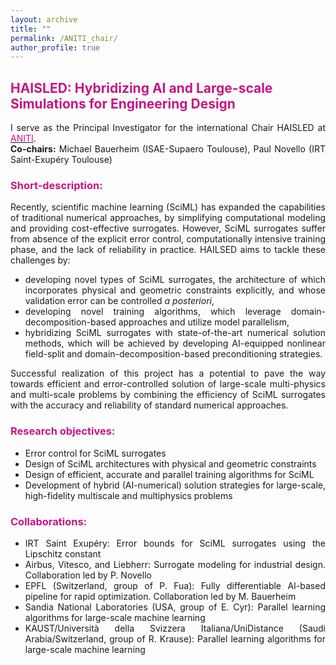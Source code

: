 ```yaml
---
layout: archive
title: ""
permalink: /ANITI_chair/
author_profile: true
---
```


## <span style="color:rgb(199, 21, 133)">HAISLED: Hybridizing AI and Large-scale Simulations for Engineering Design</span>

<div style="text-align: justify">I serve as the Principal Investigator for the international Chair HAISLED at <a href="https://aniti.univ-toulouse.fr/"><span style="color:rgb(199, 21, 133)">ANITI</span></a>. <br>
<strong>Co-chairs:</strong> Michael Bauerheim (ISAE-Supaero Toulouse), Paul Novello (IRT Saint-Exupéry Toulouse)
</div>


### <span style="color:rgb(199, 21, 133)">Short-description:</span>
<div style="text-align: justify">Recently, scientific machine learning (SciML) has expanded the capabilities of traditional numerical approaches, by simplifying computational modeling and providing cost-effective surrogates.
However, SciML surrogates suffer from absence of the explicit error control, computationally intensive training phase, and the lack of reliability in practice. 
HAILSED aims to tackle these challenges by: <br>
<ul>
  <li> developing novel types of SciML surrogates, the architecture of which incorporates  physical and geometric constraints explicitly, and whose validation error can be controlled <em> a posteriori</em>, </li>
<li>  developing novel training algorithms, which leverage domain-decomposition-based approaches and utilize model parallelism, </li>
<li> hybridizing SciML surrogates with state-of-the-art numerical solution methods, which will be achieved by developing AI-equipped nonlinear field-split and domain-decomposition-based preconditioning strategies.  </li></ul>
Successful realization of this project has a potential to pave the way towards efficient and error-controlled solution of large-scale multi-physics and multi-scale problems  by combining the efficiency of SciML surrogates with the accuracy and reliability of standard numerical approaches. </div>




### <span style="color:rgb(199, 21, 133)">Research objectives:</span>
<div style="text-align: justify">
<ul>
  <li>Error control for SciML surrogates</li>
  <li>Design of SciML architectures with physical and geometric constraints</li>
  <li>Design of efficient, accurate and parallel training algorithms for SciML</li>
  <li>Development of hybrid (AI-numerical) solution strategies for large-scale, high-fidelity multiscale and multiphysics problems</li>
</ul>
</div>




### <span style="color:rgb(199, 21, 133)">Collaborations:</span>
<div style="text-align: justify">
<ul>
  <li>IRT Saint Exupéry: Error bounds for SciML surrogates using the Lipschitz constant</li>
  <li>Airbus, Vitesco, and Liebherr: Surrogate modeling for industrial design. Collaboration led by P. Novello</li>
  <li>EPFL (Switzerland, group of P. Fua): Fully differentiable AI-based pipeline for rapid optimization. Collaboration led by M. Bauerheim</li>
  <li>Sandia National Laboratories (USA, group of E. Cyr): Parallel learning algorithms for large-scale machine learning</li>
  <li>KAUST/Università della Svizzera Italiana/UniDistance (Saudi Arabia/Switzerland, group of R. Krause): Parallel learning algorithms for large-scale machine learning</li>
</ul>
</div>




